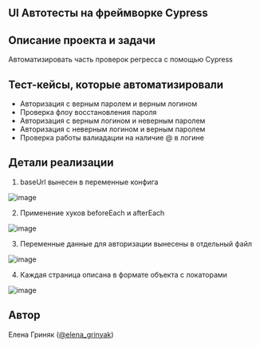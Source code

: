 <h2>UI Автотесты на фреймворке Cypress</h2>

## Описание проекта и задачи
Автоматизировать часть проверок регресса с помощью Cypress

## Тест-кейсы, которые автоматизировали
* Авторизация с верным паролем и верным логином
* Проверка флоу восстановления пароля
* Авторизация c верным логином и неверным паролем
* Авторизация c неверным логином и верным паролем
* Проверка работы валиадации на наличие @ в логине

## Детали реализации

1. baseUrl вынесен в переменные конфига

![image](https://raw.githubusercontent.com/Elena-Grinyak-QA/JavaScript-Cypress/refs/heads/main/2025-07-12_14-09-23.png)

2. Применение хуков beforeEach и afterEach

![image](https://raw.githubusercontent.com/Elena-Grinyak-QA/JavaScript-Cypress/refs/heads/main/2025-07-12_14-10-01.png)

3. Переменные данные для авторизации вынесены в отдельный файл

![image](https://raw.githubusercontent.com/Elena-Grinyak-QA/JavaScript-Cypress/refs/heads/main/2025-07-12_14-11-17.png)

4. Каждая страница описана в формате объекта с локаторами

![image](https://raw.githubusercontent.com/Elena-Grinyak-QA/JavaScript-Cypress/refs/heads/main/2025-07-12_14-11-52.png)


## Автор

Елена Гриняк ([@elena_grinyak](https://t.me/elena_grinyak))
